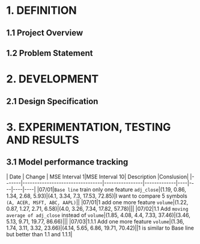 # 1. DEFINITION
## 1.1 Project Overview
## 1.2 Problem Statement

# 2. DEVELOPMENT
## 2.1 Design Specification

# 3. EXPERIMENTATION, TESTING AND RESULTS
## 3.1 Model performance tracking
| Date  | Change                          | MSE Interval 1|MSE Interval 10| Description |Conslusion|
|-------|---------------------------------|----------------|-------------|----|----|----|----|
|07/01|`Base line` train only one feature `adj_close`|(1.19, 0.86, 1.34, 2.68, 5.93)|(4.1, 3.34, 7.3, 17.53, 72.85)|I want to compare 5 symbols `(A, ACER, MSFT, ABC, AAPL)`||
|07/01|1 add one more feature `volume`|(1.22, 0.87, 1.27, 2.71, 6.58)|(4.0, 3.26, 7.34, 17.82, 57.78)|||
|07/02|1.1 Add `moving average of adj_close` instead of `volume`|(1.85, 4.08, 4.4, 7.33, 37.46)|(3.46, 5.13, 9.71, 19.77, 86.66)|||
|07/03|1.1.1 Add one more feature `volume`|(1.36, 1.74, 3.11, 3.32, 23.66)|(4.14, 5.65, 6.86, 19.71, 70.42)||1 is similar to Base line but better than 1.1 and 1.1.1|